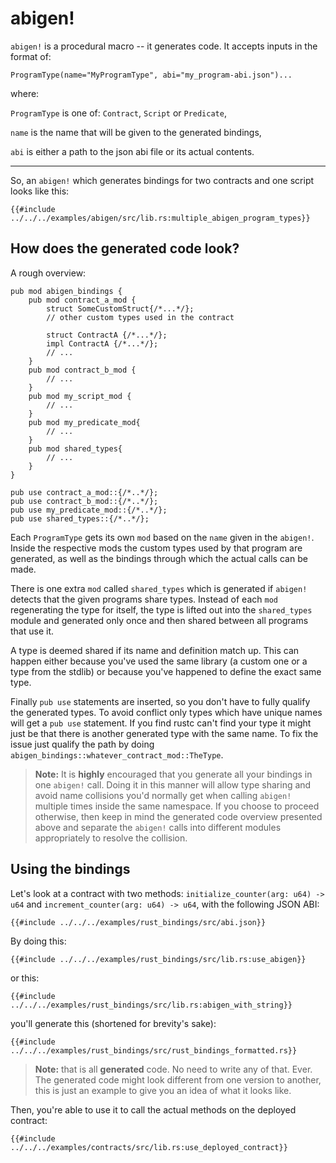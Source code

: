 # abigen!

`abigen!` is a procedural macro -- it generates code. It accepts inputs in the format of:
```text
ProgramType(name="MyProgramType", abi="my_program-abi.json")...
```
where:

`ProgramType` is one of: `Contract`, `Script` or `Predicate`,

`name` is the name that will be given to the generated bindings,

`abi` is either a path to the json abi file or its actual contents.

---
So, an `abigen!` which generates bindings for two contracts and one script looks like this:
```rust,ignore
{{#include ../../../examples/abigen/src/lib.rs:multiple_abigen_program_types}}
```

## How does the generated code look?

A rough overview:
```rust,ignore
pub mod abigen_bindings {
    pub mod contract_a_mod {
        struct SomeCustomStruct{/*...*/};
        // other custom types used in the contract
        
        struct ContractA {/*...*/};
        impl ContractA {/*...*/};
        // ...
    }
    pub mod contract_b_mod {
        // ...
    }
    pub mod my_script_mod {
        // ...
    }
    pub mod my_predicate_mod{
        // ...
    }
    pub mod shared_types{
        // ...
    }
}

pub use contract_a_mod::{/*..*/};
pub use contract_b_mod::{/*..*/};
pub use my_predicate_mod::{/*..*/};
pub use shared_types::{/*..*/};
```

Each `ProgramType` gets its own `mod` based on the `name` given in the `abigen!`. Inside the respective mods the custom
types used by that program are generated, as well as the bindings through which the actual calls can be made.

There is one extra `mod` called `shared_types` which is generated if `abigen!` detects that the given programs share
types. Instead of each `mod` regenerating the type for itself, the type is lifted out into the `shared_types` module and
generated only once and then shared between all programs that use it.

A type is deemed shared if its name and definition match up. This can happen either because you've used the same library
(a custom one or a type from the stdlib) or because you've happened to define the exact same type.

Finally `pub use` statements are inserted, so you don't have to fully qualify the generated types. To avoid conflict
only types which have unique names will get a `pub use` statement. If you find rustc can't find your type it might just
be that there is another generated type with the same name. To fix the issue just qualify the path by doing
`abigen_bindings::whatever_contract_mod::TheType`.

> **Note:**
> It is **highly** encouraged that you generate all your bindings in one `abigen!` call. Doing it in this manner will
allow type sharing and avoid  name collisions you'd normally get when calling `abigen!` multiple times inside the same
namespace. If you choose to proceed otherwise, then keep in mind the generated code overview presented above and
separate the `abigen!` calls into different modules appropriately to resolve the collision.

## Using the bindings
Let's look at a contract with two methods: `initialize_counter(arg: u64) -> u64` and `increment_counter(arg: u64) -> u64`, with the following JSON ABI:

```json,ignore
{{#include ../../../examples/rust_bindings/src/abi.json}}
```

By doing this:
```rust,ignore
{{#include ../../../examples/rust_bindings/src/lib.rs:use_abigen}}
```

or this:

```rust,ignore
{{#include ../../../examples/rust_bindings/src/lib.rs:abigen_with_string}}
```


you'll generate this (shortened for brevity's sake):

```rust,ignore
{{#include ../../../examples/rust_bindings/src/rust_bindings_formatted.rs}}
```

> **Note:** that is all **generated** code. No need to write any of that. Ever. The generated code might look different from one version to another, this is just an example to give you an idea of what it looks like.

Then, you're able to use it to call the actual methods on the deployed contract:

```rust,ignore
{{#include ../../../examples/contracts/src/lib.rs:use_deployed_contract}}
```